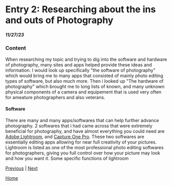 # Entry 2: Researching about the ins and outs of Photography
##### 11/27/23

### Content
When researching my topic and trying to dig into the software and hardware of photography, many sites and apps helped provide these ideas and information.  I would look up specifically "the software of photography" which would bring me to many apps that consisted of mainly photo editing types of software, but also much more.  Then i looked up "The hardware of photography" which brought me to long lists of known, and many unknown physical components of a camera and equipement that is used very often for ameature photographers and also veterans.

#### Software
There are many and many apps/softwares that can help further advance photography.  2 softwares that i had came across that were extremely beneficial for photography, and have almost everything you could need are [Adobe Lightroom](https://www.adobe.com/products/photoshop-lightroom/campaign/pricing.html?gclid=Cj0KCQiA35urBhDCARIsAOU7QwlFmQiXzq_DqQQRjY5X2LYoNmddF8mhZY88qYH_NvGlPsgrRmQ82kkaAqGIEALw_wcB&sdid=KKTJE&mv=search&ef_id=Cj0KCQiA35urBhDCARIsAOU7QwlFmQiXzq_DqQQRjY5X2LYoNmddF8mhZY88qYH_NvGlPsgrRmQ82kkaAqGIEALw_wcB:G:s&s_kwcid=AL!3085!3!677050899114!e!!g!!adobe%20lightroom!1712238382!67643557900&mv=search&gad_source=1), and [Capture One Pro](https://www.captureone.com/en/products/capture-one-pro).  These two softwares are essentially editing apps allowing for near full creativity of your pictures.  Lightroom is listed as one of the most professional photo editing softwares for photographers, giving you full control over how your picture may look and how you want it.  Some specific functions of lightroom 












[Previous](entry01.md) | [Next](entry03.md)

[Home](../README.md)
